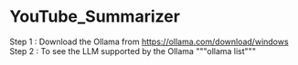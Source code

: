 # YouTube_Summarizer

Step 1 : Download the Ollama from https://ollama.com/download/windows
<br>
Step 2 : To see the LLM supported by the Ollama 
"""ollama list"""
